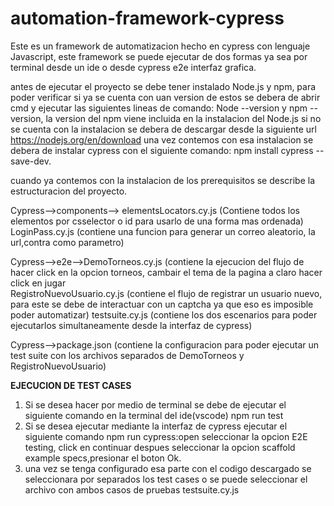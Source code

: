 # automation-framework-cypress

Este es un framework de automatizacion hecho en cypress con lenguaje Javascript, este framework se puede ejecutar de dos formas ya sea por terminal desde un ide o desde cypress e2e interfaz grafica.

antes de ejecutar el proyecto se debe tener instalado Node.js y npm, para poder verificar si ya se cuenta con uan version de estos se debera de abrir cmd y ejecutar las siguientes lineas de comando:
Node --version y npm --version, la version del npm viene incluida en la instalacion del Node.js si no se cuenta con la instalacion se debera de descargar desde la siguiente url https://nodejs.org/en/download
una vez contemos con esa instalacion se debera de instalar cypress con el siguiente comando: npm install cypress --save-dev.

cuando ya contemos con la instalacion de los prerequisitos se describe la estructuracion del proyecto.

Cypress-->components--> elementsLocators.cy.js (Contiene todos los elementos por csselector o id para usarlo de una forma mas ordenada)
                        LoginPass.cy.js (contiene una funcion para generar un correo aleatorio, la url,contra como parametro)

Cypress-->e2e-->DemoTorneos.cy.js (contiene la ejecucion del flujo de hacer click en la opcion torneos, cambair el tema de la pagina a claro  hacer click en jugar   
                RegistroNuevoUsuario.cy.js (contiene el flujo de registrar un usuario nuevo, para este se debe de interactuar con un captcha ya que eso es imposible poder automatizar)
                testsuite.cy.js (contiene los dos escenarios para poder ejecutarlos simultaneamente desde la interfaz de cypress)

Cypress-->package.json (contiene la configuracion para poder ejecutar un test suite con los archivos separados de DemoTorneos y RegistroNuevoUsuario)


****EJECUCION DE TEST CASES****

1) Si se desea hacer por medio de terminal se debe de ejecutar el siguiente comando en la terminal del ide(vscode) npm run test
2) Si se desea ejecutar mediante la interfaz de cypress ejecutar el siguiente comando npm run cypress:open seleccionar la opcion E2E testing, click en continuar despues seleccionar la opcion scaffold example specs,presionar el boton Ok.
3) una vez se tenga configurado esa parte con el codigo descargado se seleccionara por separados los test cases o se puede seleccionar el archivo con ambos casos de pruebas testsuite.cy.js
